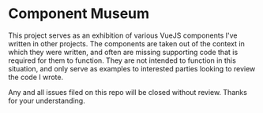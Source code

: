 # Component Museum

This project serves as an exhibition of various VueJS components I've written in other projects.
The components are taken out of the context in which they were written, and often are missing supporting code that is required for them to function.
They are not intended to function in this situation, and only serve as examples to interested parties looking to review the code I wrote.

Any and all issues filed on this repo will be closed without review. Thanks for your understanding.
